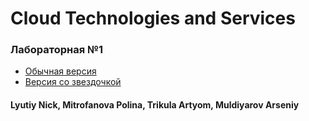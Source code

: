 # Cloud Technologies and Services

### Лабораторная №1
- [Обычная версия](default_version)
- [Версия со звездочкой](complicated_version)

#### Lyutiy Nick, Mitrofanova Polina, Trikula Artyom, Muldiyarov Arseniy